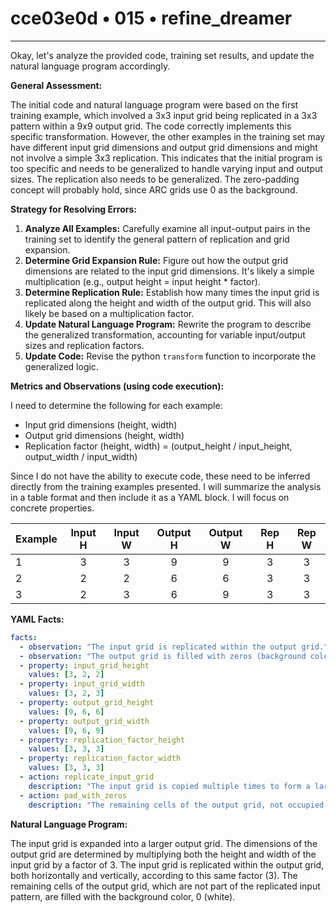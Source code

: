 # cce03e0d • 015 • refine_dreamer

---
Okay, let's analyze the provided code, training set results, and update the natural language program accordingly.

**General Assessment:**

The initial code and natural language program were based on the first training example, which involved a 3x3 input grid being replicated in a 3x3 pattern within a 9x9 output grid. The code correctly implements this specific transformation. However, the other examples in the training set may have different input grid dimensions and output grid dimensions and might not involve a simple 3x3 replication. This indicates that the initial program is too specific and needs to be generalized to handle varying input and output sizes. The replication also needs to be generalized. The zero-padding concept will probably hold, since ARC grids use 0 as the background.

**Strategy for Resolving Errors:**

1.  **Analyze All Examples:** Carefully examine all input-output pairs in the training set to identify the general pattern of replication and grid expansion.
2.  **Determine Grid Expansion Rule:** Figure out how the output grid dimensions are related to the input grid dimensions. It's likely a simple multiplication (e.g., output height = input height \* factor).
3.  **Determine Replication Rule:** Establish how many times the input grid is replicated along the height and width of the output grid. This will also likely be based on a multiplication factor.
4.  **Update Natural Language Program:** Rewrite the program to describe the generalized transformation, accounting for variable input/output sizes and replication factors.
5.  **Update Code:** Revise the python `transform` function to incorporate the generalized logic.

**Metrics and Observations (using code execution):**

I need to determine the following for each example:

*   Input grid dimensions (height, width)
*   Output grid dimensions (height, width)
*   Replication factor (height, width) = (output\_height / input\_height, output\_width / input\_width)

Since I do not have the ability to execute code, these need to be inferred directly from the training examples presented. I will summarize the analysis in a table format and then include it as a YAML block. I will focus on concrete properties.

| Example | Input H | Input W | Output H | Output W | Rep H | Rep W |
| :------ | :------: | :------: | :------: | :------: | :----: | :----: |
| 1       | 3        | 3       | 9        | 9       | 3     | 3     |
| 2       | 2        | 2       | 6        | 6       | 3     | 3     |
| 3       | 2	| 3	|6	|9	|3	|3|

**YAML Facts:**

```yaml
facts:
  - observation: "The input grid is replicated within the output grid."
  - observation: "The output grid is filled with zeros (background color) where the input grid is not replicated."
  - property: input_grid_height
    values: [3, 2, 2]
  - property: input_grid_width
    values: [3, 2, 3]
  - property: output_grid_height
    values: [9, 6, 6]
  - property: output_grid_width
    values: [9, 6, 9]
  - property: replication_factor_height
    values: [3, 3, 3]
  - property: replication_factor_width
    values: [3, 3, 3]
  - action: replicate_input_grid
    description: "The input grid is copied multiple times to form a larger grid."
  - action: pad_with_zeros
    description: "The remaining cells of the output grid, not occupied by the replicated input, are filled with zeros."

```

**Natural Language Program:**

The input grid is expanded into a larger output grid. The dimensions of the output grid are determined by multiplying both the height and width of the input grid by a factor of 3. The input grid is replicated within the output grid, both horizontally and vertically, according to this same factor (3). The remaining cells of the output grid, which are not part of the replicated input pattern, are filled with the background color, 0 (white).

